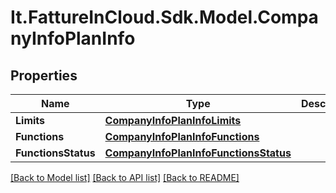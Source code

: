 # It.FattureInCloud.Sdk.Model.CompanyInfoPlanInfo

## Properties

Name | Type | Description | Notes
------------ | ------------- | ------------- | -------------
**Limits** | [**CompanyInfoPlanInfoLimits**](CompanyInfoPlanInfoLimits.md) |  | [optional] 
**Functions** | [**CompanyInfoPlanInfoFunctions**](CompanyInfoPlanInfoFunctions.md) |  | [optional] 
**FunctionsStatus** | [**CompanyInfoPlanInfoFunctionsStatus**](CompanyInfoPlanInfoFunctionsStatus.md) |  | [optional] 

[[Back to Model list]](../README.md#documentation-for-models) [[Back to API list]](../README.md#documentation-for-api-endpoints) [[Back to README]](../README.md)

